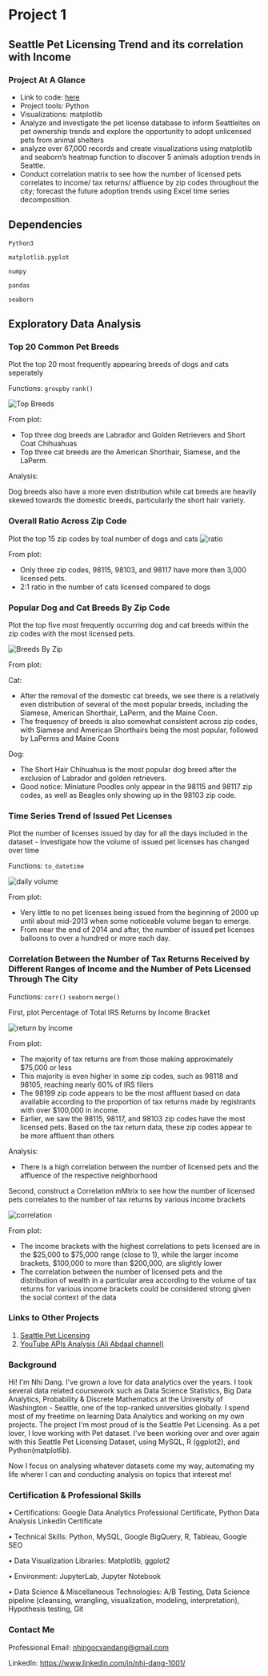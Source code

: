 # Project 1
## Seattle Pet Licensing Trend and its correlation with Income 
### Project At A Glance
- Link to code: [here](https://github.com/NhiDang1001/pet_licensing_seattle-Python-/blob/master/seattle_pet.ipynb)
- Project tools: Python
- Visualizations: matplotlib
- Analyze and investigate the pet license database to inform Seattleites on pet ownership trends and explore the opportunity to adopt unlicensed pets from animal shelters
- analyze over 67,000 records and create visualizations using matplotlib and seaborn’s heatmap function to discover 5 animals adoption trends in Seattle.
-	Conduct correlation matrix to see how the number of licensed pets correlates to income/ tax returns/ affluence by zip codes throughout the city; forecast the future adoption trends using Excel time series decomposition.

## Dependencies
`Python3`

`matplotlib.pyplot`

`numpy`

`pandas`

`seaborn`

## Exploratory Data Analysis
### Top 20 Common Pet Breeds
Plot the top 20 most frequently appearing breeds of dogs and cats seperately

Functions:
`groupby`
`rank()`

![Top Breeds](image/topbreed.jpg)

From plot: 
- Top three dog breeds are Labrador and Golden Retrievers and Short Coat Chihuahuas
- Top three cat breeds are the American Shorthair, Siamese, and the LaPerm. 

Analysis:

Dog breeds also have a more even distribution while cat breeds are heavily skewed towards the domestic breeds, particularly the short hair variety. 

### Overall Ratio Across Zip Code
Plot the top 15 zip codes by toal number of dogs and cats
![ratio](image/countdogcat.jpg)

From plot: 
- Only three zip codes, 98115, 98103, and 98117 have more then 3,000 licensed pets.
- 2:1 ratio in the number of cats licensed compared to dogs

### Popular Dog and Cat Breeds By Zip Code
Plot the top five most frequently occurring dog and cat breeds within the zip codes with the most licensed pets.

![Breeds By Zip](image/breedbyzip.jpg)

From plot:

Cat:
- After the removal of the domestic cat breeds, we see there is a relatively even distribution of several of the most popular breeds, including the Siamese, American Shorthair, LaPerm, and the Maine Coon. 
- The frequency of breeds is also somewhat consistent across zip codes, with Siamese and American Shorthairs being the most popular, followed by LaPerms and Maine Coons

Dog:
- The Short Hair Chihuahua is the most popular dog breed after the exclusion of Labrador and golden retrievers.
- Good notice: Miniature Poodles only appear in the 98115 and 98117 zip codes, as well as Beagles only showing up in the 98103 zip code.

### Time Series Trend of Issued Pet Licenses
Plot the number of licenses issued by day for all the days included in the dataset - Investigate how the volume of issued pet licenses has changed over time

Functions:
`to_datetime`

![daily volume](image/dailypetvolume.jpg)

From plot:
- Very little to no pet licenses being issued from the beginning of 2000 up until about mid-2013 when some noticeable volume began to emerge.
- From near the end of 2014 and after, the number of issued pet licenses balloons to over a hundred or more each day.

### Correlation Between the Number of Tax Returns Received by Different Ranges of Income and the Number of Pets Licensed Through The City

Functions:
`corr()`
`seaborn`
`merge()`

First, plot Percentage of Total IRS Returns by Income Bracket

![return by income](image/irs_return_by_incocome.jpg)

From plot:
- The majority of tax returns are from those making approximately $75,000 or less
- This majority is even higher in some zip codes, such as 98118 and 98105, reaching nearly 60% of IRS filers
- The 98199 zip code appears to be the most affluent based on data available according to the proportion of tax returns made by registrants with over $100,000 in income.
- Earlier, we saw the 98115, 98117, and 98103 zip codes have the most licensed pets. Based on the tax return data, these zip codes appear to be more affluent than others

Analysis:
- There is a high correlation between the number of licensed pets and the affluence of the respective neighborhood

Second, construct a Correlation mMtrix to see how the number of licensed pets correlates to the number of tax returns by various income brackets

![correlation](image/correlationmatrix.jpg)

From plot:
- The income brackets with the highest correlations to pets licensed are in the $25,000 to $75,000 range (close to 1), while the larger income brackets, $100,000 to more than $200,000, are slightly lower
- The correlation between the number of licensed pets and the distribution of wealth in a particular area according to the volume of tax returns for various income brackets could be considered strong given the social context of the data


### Links to Other Projects
1. [Seattle Pet Licensing](https://github.com/NhiDang1001/pet_licensing_seattle-Python-.git)
2. [YouTube APIs Analysis (Ali Abdaal channel)](https://github.com/NhiDang1001/YouTube-APIs-Analysis.git)

### Background
Hi! I'm Nhi Dang. I've grown a love for data analytics over the years. I took several data related coursework such as Data Science Statistics, Big Data Analytics, Probability & Discrete Mathematics at the University of Washington - Seattle, one of the top-ranked universities globally. I spend most of my freetime on learning Data Analytics and working on my own projects. The project I'm most proud of is the Seattle Pet Licensing. As a pet lover, I love working with Pet dataset. I've been working over and over again with this Seattle Pet Licensing Dataset, using MySQL, R (ggplot2), and Python(matplotlib). 

Now I focus on analysing whatever datasets come my way, automating my life wherer I can and conducting analysis on topics that interest me!

### Certification & Professional Skills
• Certifications: Google Data Analytics Professional Certificate, Python Data Analysis LinkedIn Certificate

• Technical Skills: Python, MySQL, Google BigQuery, R, Tableau, Google SEO

• Data Visualization Libraries: Matplotlib, ggplot2

• Environment: JupyterLab, Jupyter Notebook

• Data Science & Miscellaneous Technologies: A/B Testing, Data Science pipeline (cleansing, wrangling, visualization, modeling, interpretation), Hypothesis testing, Git

### Contact Me
Professional Email: nhingocvandang@gmail.com

Linkedln: https://www.linkedin.com/in/nhi-dang-1001/
